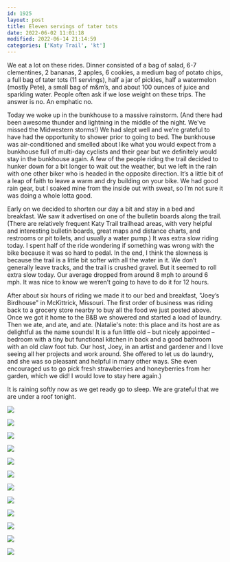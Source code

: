 ```yaml
---
id: 1925
layout: post
title: Eleven servings of tater tots
date: 2022-06-02 11:01:18
modified: 2022-06-14 21:14:59
categories: ['Katy Trail', 'kt']
---
```



We eat a lot on these rides. Dinner consisted of a bag of salad, 6-7 clementines, 2 bananas, 2 apples, 6 cookies, a medium bag of potato chips, a full bag of tater tots (11 servings), half a jar of pickles, half a watermelon (mostly Pete), a small bag of m&m’s, and about 100 ounces of juice and sparkling water. People often ask if we lose weight on these trips. The answer is no. An emphatic no. 




Today we woke up in the bunkhouse to a massive rainstorm. (And there had been awesome thunder and lightning in the middle of the night. We've missed the Midwestern storms!) We had slept well and we’re grateful to have had the opportunity to shower prior to going to bed. The bunkhouse was air-conditioned and smelled about like what you would expect from a bunkhouse full of multi-day cyclists and their gear but we definitely would stay in the bunkhouse again. A few of the people riding the trail decided to hunker down for a bit longer to wait out the weather, but we left in the rain with one other biker who is headed in the opposite direction. It’s a little bit of a leap of faith to leave a warm and dry building on your bike. We had good rain gear, but I soaked mine from the inside out with sweat, so I’m not sure it was doing a whole lotta good.




Early on we decided to shorten our day a bit and stay in a bed and breakfast. We saw it advertised on one of the bulletin boards along the trail. (There are relatively frequent Katy Trail trailhead areas, with very helpful and interesting bulletin boards, great maps and distance charts, and restrooms or pit toilets, and usually a water pump.) It was extra slow riding today. I spent half of the ride wondering if something was wrong with the bike because it was so hard to pedal. In the end, I think the slowness is because the trail is a little bit softer with all the water in it. We don’t generally leave tracks, and the trail is crushed gravel. But it seemed to roll extra slow today. Our average dropped from around 8 mph to around 6 mph. It was nice to know we weren’t going to have to do it for 12 hours. 




After about six hours of riding we made it to our bed and breakfast, "Joey’s Birdhouse" in McKittrick, Missouri. The first order of business was riding back to a grocery store nearby to buy all the food we just posted above. Once we got it home to the B&B we showered and started a load of laundry. Then we ate, and ate, and ate. (Natalie's note: this place and its host are as delightful as the name sounds! It is a fun little old – but nicely appointed – bedroom with a tiny but functional kitchen in back and a good bathroom with an old claw foot tub. Our host, Joey, in an artist and gardener and I love seeing all her projects and work around. She offered to let us do laundry, and she was so pleasant and helpful in many other ways. She even encouraged us to go pick fresh strawberries and honeyberries from her garden, which we did! I would love to stay here again.)




It is raining softly now as we get ready go to sleep. We are grateful that we are under a roof tonight.





![](https://rode.whitings.org/wp-content/uploads/2022/06/wp-1654218284886-scaled.jpg)


![](https://rode.whitings.org/wp-content/uploads/2022/06/wp-1654218284836-scaled.jpg)


![](https://rode.whitings.org/wp-content/uploads/2022/06/wp-1654218284771-scaled.jpg)


![](https://rode.whitings.org/wp-content/uploads/2022/06/wp-1654218284917-scaled.jpg)


![](https://rode.whitings.org/wp-content/uploads/2022/06/wp-1654218284710-scaled.jpg)


![](https://rode.whitings.org/wp-content/uploads/2022/06/wp-1654218284945-scaled.jpg)


![](https://rode.whitings.org/wp-content/uploads/2022/06/wp-1654218284689-scaled.jpg)


![](https://rode.whitings.org/wp-content/uploads/2022/06/wp-1654218284666-scaled.jpg)


![](https://rode.whitings.org/wp-content/uploads/2022/06/wp-1654218284623-scaled.jpg)


![](https://rode.whitings.org/wp-content/uploads/2022/06/wp-1654218284602-scaled.jpg)


![](https://rode.whitings.org/wp-content/uploads/2022/06/wp-1654218284555-scaled.jpg)


![](https://rode.whitings.org/wp-content/uploads/2022/06/wp-1654218284646-scaled.jpg)


